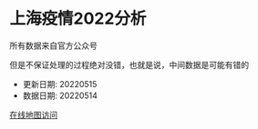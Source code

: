 # 上海疫情2022分析

所有数据来自官方公众号

但是不保证处理的过程绝对没错，也就是说，中间数据是可能有错的

- 更新日期: 20220515
- 数据日期: 20220514

[在线地图访问](https://qhduan.github.io/sh-cov/)
